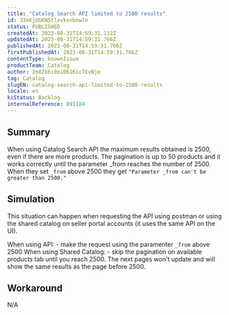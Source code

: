 ```yaml
---
title: "Catalog Search API limited to 2500 results"
id: 33kKjUGKN5tlxvksnbnw7n
status: PUBLISHED
createdAt: 2023-08-31T14:59:31.132Z
updatedAt: 2023-08-31T14:59:31.766Z
publishedAt: 2023-08-31T14:59:31.766Z
firstPublishedAt: 2023-08-31T14:59:31.766Z
contentType: knownIssue
productTeam: Catalog
author: 2mXZkbi0oi061KicTExNjo
tag: Catalog
slugEN: catalog-search-api-limited-to-2500-results
locale: en
kiStatus: Backlog
internalReference: 891184
---
```


## Summary


When using Catalog Search API the maximum results obtained is 2500, even if there are more products.
The pagination is up to 50 products and it works correctly until the parameter _from reaches the number of 2500. When they set `_from` above 2500 they get `"Parameter _from can't be greater than 2500."`


##

## Simulation


This situation can happen when requesting the API using postman or using the shared catalog on seller portal accounts (it uses the same API on the UI).

When using API: - make the request using the paramenter `_from` above 2500
When using Shared Catalog: - skip the pagination on available products tab until you reach 2500. The next pages won't update and will show the same results as the page before 2500.


##

## Workaround


N/A





